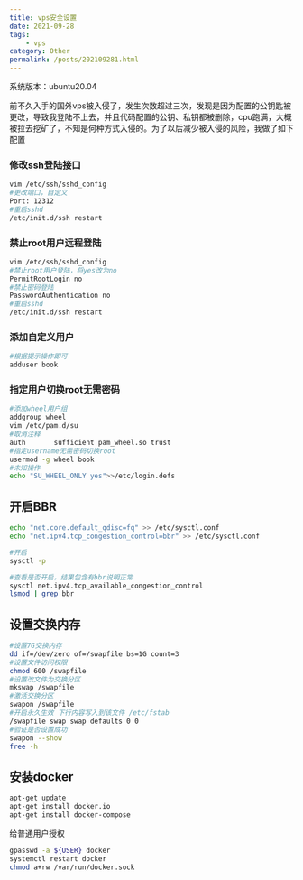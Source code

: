 ```yaml
---
title: vps安全设置
date: 2021-09-28
tags:
    - vps
category: Other
permalink: /posts/202109281.html
---
```


系统版本：ubuntu20.04

前不久入手的国外vps被入侵了，发生次数超过三次，发现是因为配置的公钥匙被更改，导致我登陆不上去，并且代码配置的公钥、私钥都被删除，cpu跑满，大概被拉去挖矿了，不知是何种方式入侵的。为了以后减少被入侵的风险，我做了如下配置

### 修改ssh登陆接口

```sh
vim /etc/ssh/sshd_config
#更改端口，自定义
Port: 12312
#重启sshd
/etc/init.d/ssh restart
```

### 禁止root用户远程登陆

```sh
vim /etc/ssh/sshd_config
#禁止root用户登陆，将yes改为no
PermitRootLogin no
#禁止密码登陆
PasswordAuthentication no
#重启sshd
/etc/init.d/ssh restart
```

### 添加自定义用户

```sh
#根据提示操作即可
adduser book
```

### 指定用户切换root无需密码

```sh
#添加wheel用户组
addgroup wheel
vim /etc/pam.d/su
#取消注释
auth       sufficient pam_wheel.so trust
#指定username无需密码切换root
usermod -g wheel book
#未知操作
echo "SU_WHEEL_ONLY yes">>/etc/login.defs
```

## 开启BBR

```bash
echo "net.core.default_qdisc=fq" >> /etc/sysctl.conf
echo "net.ipv4.tcp_congestion_control=bbr" >> /etc/sysctl.conf

#开启
sysctl -p

#查看是否开启，结果包含有bbr说明正常
sysctl net.ipv4.tcp_available_congestion_control
lsmod | grep bbr
```

## 设置交换内存

```bash
#设置7G交换内存
dd if=/dev/zero of=/swapfile bs=1G count=3
#设置文件访问权限
chmod 600 /swapfile
#设置改文件为交换分区
mkswap /swapfile
#激活交换分区
swapon /swapfile
#开启永久生效 下行内容写入到该文件 /etc/fstab
/swapfile swap swap defaults 0 0
#验证是否设置成功
swapon --show
free -h
```

## 安装docker

```bash
apt-get update
apt-get install docker.io
apt-get install docker-compose
```

给普通用户授权

```bash
gpasswd -a ${USER} docker
systemctl restart docker
chmod a+rw /var/run/docker.sock
```